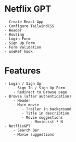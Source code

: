 # Netflix GPT
    - Create React App
    - Configure TailwindCSS
    - Header
    - Routing
    - Login Form
    - Sign Up Form
    - Form Validation
    - useRef hook

# Features
    - Login / Sign Up
        - Sign In / Sign Up Form
        - Redirect to Browse page
    - Browse (after authentication)
        - Header
        - Main movie
            - Trailer in background
            - Title in description
            - Movie suggestions
                - MovieList * N
    - NetflixGPT
        - Search Bar
        - Movie suggestions